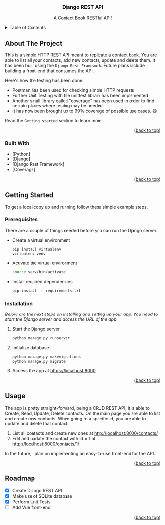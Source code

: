 <div id="top"></div>

<!-- PROJECT LOGO -->
<br />
<div align="center">

  <h3 align="center">Django REST API</h3>

  <p align="center">
    A Contact Book RESTful API!
  </p>
</div>


<!-- TABLE OF CONTENTS -->
<details>
  <summary>Table of Contents</summary>
  <ol>
    <li>
      <a href="#about-the-project">About The Project</a>
      <ul>
        <li><a href="#built-with">Built With</a></li>
      </ul>
    </li>
    <li>
      <a href="#getting-started">Getting Started</a>
      <ul>
        <li><a href="#prerequisites">Prerequisites</a></li>
        <li><a href="#installation">Installation</a></li>
      </ul>
    </li>
    <li><a href="#usage">Usage</a></li>
    <li><a href="#roadmap">Roadmap</a></li>
  </ol>
</details>



<!-- ABOUT THE PROJECT -->
## About The Project

This is a simple HTTP REST API meant to replicate a contact book. You are able to list all your contacts, add new contacts, update and delete them. It has been built using the `Django Rest Framework`. Future plans include building a front-end that consumes the API.

Here's how the testing has been done:
* Postman has been used for checking simple HTTP requests
* Further Unit Testing with the unittest library has been implemented
* Another small library called "coverage" has been used in order to find certain places where testing may be needed. 
* It has now been brought up to 99% coverage of possible use cases. :smile:

Read the `Getting started` section to learn more.

<p align="right">(<a href="#top">back to top</a>)</p>



### Built With

* [Python]
* [Django]
* [Django Rest Framework]
* [Coverage]


<p align="right">(<a href="#top">back to top</a>)</p>



<!-- GETTING STARTED -->
## Getting Started

To get a local copy up and running follow these simple example steps.

### Prerequisites

There are a couple of things needed before you can run the Django server.
* Create a virtual environment
  ```sh
  pip install virtualenv
  virtualenv venv
  ```

* Activate the virtual environment
  ```sh
  source venv/bin/activate
  ```

* Install required dependencies
  ```sh
  pip install -r requirements.txt
  ```

### Installation

_Below are the next steps on installing and setting up your app. You need to start the Django server and access the URL of the app._

1. Start the Django server
   ```sh
   python manage.py runserver
   ```

2. Initialize database
   ```sh
   python manage.py makemigrations
   python manage.py migrate
   ```

3. Access the app at [https://localhost:8000](https://localhost:8000)

<p align="right">(<a href="#top">back to top</a>)</p>



<!-- USAGE EXAMPLES -->
## Usage

The app is pretty straight-forward, being a CRUD REST API, it is able to Create, Read, Update, Delete contacts. On the main page you are able to list and create new contacts. When going to a specific id, you are able to update and delete that contact.

1. List all contacts and create new ones at [http://localhost:8000/contacts/](http://localhost:8000/contacts/)
2. Edit and update the contact with id = 1 at [http://localhost:8000/contacts/1/](http://localhost:8000/contacts/1/)

In the future, I plan on implementing an easy-to-use front-end for the API.
<p align="right">(<a href="#top">back to top</a>)</p>



<!-- ROADMAP -->
## Roadmap

- [x] Create Django REST API
- [x] Make use of SQLite database
- [x] Perform Unit Tests
- [ ] Add Vue front-end

<p align="right">(<a href="#top">back to top</a>)</p>

